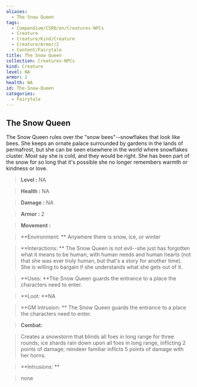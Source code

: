 ```yaml
---
aliases:
  - The Snow Queen
tags:
  - Compendium/CSRD/en/Creatures-NPCs
  - Creature
  - Creature/Kind/Creature
  - Creature/Armor/2
  - Content/Fairytale
title: The Snow Queen
collection: Creatures-NPCs
kind: Creature
level: NA
armor: 2
health: NA
id: The-Snow-Queen
categories:
  - Fairytale
---
```

## The Snow Queen  
  
The Snow Queen rules over the "snow bees"--snowflakes that look like bees. She keeps an ornate palace surrounded by gardens in the lands of permafrost, but she can be seen elsewhere in the world where snowflakes cluster. Most say she is cold, and they would be right. She has been part of the snow for so long that it's possible she no longer remembers warmth or kindness or love.  
  

  
  
  
> **Level :** NA  
  
> **Health :** NA  
  
> **Damage :** NA  
  
> **Armor :** 2  
  
> **Movement :**   
  
> **Environment: ** Anywhere there is snow, ice, or winter  
  
> **Interactions: ** The Snow Queen is not evil--she just has forgotten what it means to be human, with human needs and human hearts (not that she was ever truly human, but that's a story for another time). She is willing to bargain if she understands what she gets out of it.  
  
> **Uses: **The Snow Queen guards the entrance to a place the characters need to enter.  
  
> **Loot: **NA  
  
> **GM Intrusion: ** The Snow Queen guards the entrance to a place the characters need to enter.  
  

  
> **Combat:** 
  
> Creates a snowstorm that blinds all foes in long range for three rounds; ice shards rain down upon all foes in long range, inflicting 2 points of damage; reindeer familiar inflicts 5 points of damage with her horns.  
  
  
  

  
> **Intrusions: ** 
  
> none  
  
